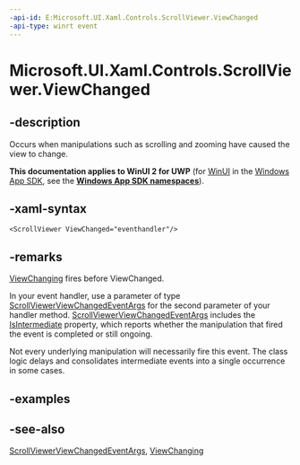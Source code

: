 ```yaml
---
-api-id: E:Microsoft.UI.Xaml.Controls.ScrollViewer.ViewChanged
-api-type: winrt event
---
```


<!-- Event syntax
public event Windows.Foundation.EventHandler ViewChanged<Windows.UI.Xaml.Controls.ScrollViewerViewChangedEventArgs>
-->

# Microsoft.UI.Xaml.Controls.ScrollViewer.ViewChanged

## -description
Occurs when manipulations such as scrolling and zooming have caused the view to change.

**This documentation applies to WinUI 2 for UWP** (for [WinUI](/windows/apps/winui/winui3/) in the [Windows App SDK](/windows/apps/windows-app-sdk/), see the **[Windows App SDK namespaces](/windows/windows-app-sdk/api/winrt/)**).

## -xaml-syntax
```xaml
<ScrollViewer ViewChanged="eventhandler"/>
```


## -remarks
[ViewChanging](scrollviewer_viewchanging.md) fires before ViewChanged.

In your event handler, use a parameter of type [ScrollViewerViewChangedEventArgs](scrollviewerviewchangedeventargs.md) for the second parameter of your handler method. [ScrollViewerViewChangedEventArgs](scrollviewerviewchangedeventargs.md) includes the [IsIntermediate](scrollviewerviewchangedeventargs_isintermediate.md) property, which reports whether the manipulation that fired the event is completed or still ongoing.

Not every underlying manipulation will necessarily fire this event. The class logic delays and consolidates intermediate events into a single occurrence in some cases.

## -examples

## -see-also
[ScrollViewerViewChangedEventArgs](scrollviewerviewchangedeventargs.md), [ViewChanging](scrollviewer_viewchanging.md)
